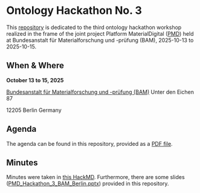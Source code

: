# Ontology Hackathon No. 3

This [repository](https://github.com/materialdigital/ontology-hackathon-3) is dedicated to the third ontology hackathon workshop realized in the frame of the joint project Platform MaterialDigital ([PMD](https://materialdigital.de/)) held at Bundesanstalt für Materialforschung und -prüfung (BAM), 2025-10-13 to 2025-10-15.

## When & Where
**October 13 to 15, 2025**

[Bundesanstalt für Materialforschung und -prüfung (BAM)](https://www.google.com/maps/place/Bundesanstalt+f%C3%BCr+Materialforschung+und+-pr%C3%BCfung+(BAM)/@52.443006,13.2851092,17z/data=!3m2!4b1!5s0x47a85a437c0d81c1:0x33d4b454b923d2ad!4m6!3m5!1s0x47a85a672f774e93:0x4013d2e5d3b32d77!8m2!3d52.443006!4d13.2876841!16s%2Fg%2F11bw46skmt!5m1!1e1?entry=ttu&g_ep=EgoyMDI1MTAwOC4wIKXMDSoASAFQAw%3D%3D)
Unter den Eichen 87

12205 Berlin
Germany

## Agenda
The agenda can be found in this repository, provided as a [PDF file](https://github.com/materialdigital/ontology-hackathon-3/blob/main/Agenda%20Hackathon%202025.pdf).

## Minutes

Minutes were taken in [this HackMD]([https://hackmd.io/7iZRuIiERKCXAA7YoRWCEQ](https://hackmd.io/@nd_ksvfTTISd9bwYNERWLw/BJFXq_5Tlx)).
Furthermore, there are some slides ([PMD_Hackathon_3_BAM_Berlin.pptx](https://github.com/materialdigital/ontology-hackathon-3/blob/main/PMD_Hackathon_3_BAM_Berlin.pptx)) provided in this repository.

